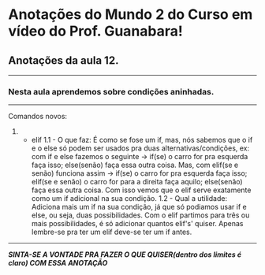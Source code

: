 # Anotações do Mundo 2 do Curso em vídeo do Prof. Guanabara!
## Anotações da aula 12.
***
### Nesta aula aprendemos sobre condições aninhadas.
***
Comandos novos:

1. - elif
   1.1 - O que faz: É como se fose um if, mas, nós sabemos que o if e o else só podem ser usados pra duas alternativas/condições, ex: com if e else fazemos o seguinte -> if(se) o carro for pra esquerda faça isso; else(senão) faça essa outra coisa. Mas, com elif(se e senão) funciona assim -> if(se) o carro for pra esquerda faça isso; elif(se e senão) o carro for para a direita faça aquilo; else(senão) faça essa outra coisa. Com isso vemos que o elif serve exatamente como um if adicional na sua condição.
   1.2 - Qual a utilidade: Adiciona mais um if na sua condição, já que só podiamos usar if e else, ou seja, duas possibilidades. Com o elif partimos para três ou mais  possibilidades, é só adicionar quantos elif's' quiser. Apenas lembre-se pra ter um elif deve-se ter um if antes.

***
__*SINTA-SE A VONTADE PRA FAZER O QUE QUISER(**dentro dos limites é claro**) COM ESSA ANOTAÇÃO*__
